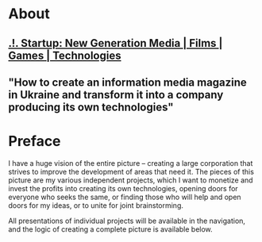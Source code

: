 # About

## [.!. Startup: New Generation Media | Films | Games | Technologies](https://buhowski.dev/startup)

## "How to create an information media magazine in Ukraine and transform it into a company producing its own technologies"

# Preface

I have a huge vision of the entire picture – creating a large corporation that strives to improve the development of areas that need it. The pieces of this picture are my various independent projects, which I want to monetize and invest the profits into creating its own technologies, opening doors for everyone who seeks the same, or finding those who will help and open doors for my ideas, or to unite for joint brainstorming.

All presentations of individual projects will be available in the navigation, and the logic of creating a complete picture is available below.
